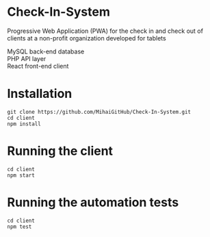 # Check-In-System

Progressive Web Application (PWA) for the check in and check out of clients at a non-profit organization developed for tablets

MySQL back-end database<br>
PHP API layer<br>
React front-end client

# Installation

`git clone https://github.com/MihaiGitHub/Check-In-System.git`<br>
`cd client`<br>
`npm install`

# Running the client

`cd client`<br>
`npm start`

# Running the automation tests

`cd client`<br>
`npm test`<br>
